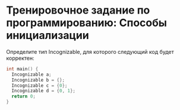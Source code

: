 # Тренировочное задание по программированию: Способы инициализации

Определите тип Incognizable, для которого следующий код будет корректен:

```C++
int main() {
  Incognizable a;
  Incognizable b = {};
  Incognizable c = {0};
  Incognizable d = {0, 1};
  return 0;
}
```
